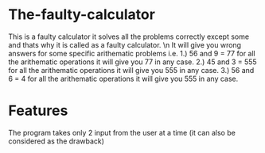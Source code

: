 # The-faulty-calculator
This is a faulty calculator it solves all the problems correctly except some and thats why it is called as a faulty calculator. \n 
It will give you wrong answers for some specific arithematic problems i.e.
1.) 56 and 9 = 77 for all the arithematic operations it will give you 77 in any case.
2.) 45 and 3 = 555 for all the arithematic operations it will give you 555 in any case.
3.) 56 and 6 = 4 for all the arithematic operations it will give you 555 in any case.
# Features
The program takes only 2 input from the user at a time
(it can also be considered as the drawback)
